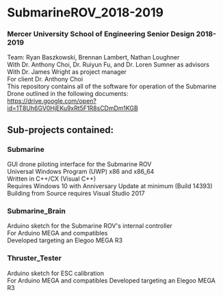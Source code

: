 # SubmarineROV_2018-2019
### Mercer University School of Engineering Senior Design 2018-2019
Team: Ryan Baszkowski, Brennan Lambert, Nathan Loughner\
With Dr. Anthony Choi, Dr. Ruiyun Fu, and Dr. Loren Sumner as advisors\
With Dr. James Wright as project manager\
For client Dr. Anthony Choi\
This repository contains all of the software for operation of the Submarine Drone outlined in the following documents:\
https://drive.google.com/open?id=1T8Uh6GV0HjEKu9xRt5F1R8sCDmDm1KGB
## Sub-projects contained:
### Submarine
GUI drone piloting interface for the Submarine ROV\
Universal Windows Program (UWP) x86 and x86_64\
Written in C++/CX (Visual C++)\
Requires Windows 10 with Anniversary Update at minimum (Build 14393)
Building from Source requires Visual Studio 2017
### Submarine_Brain
Arduino sketch for the Submarine ROV's internal controller\
For Arduino MEGA and compatibles\
Developed targeting an Elegoo MEGA R3
### Thruster_Tester
Arduino sketch for ESC calibration\
For Arduino MEGA and compatibles
Developed targeting an Elegoo MEGA R3
